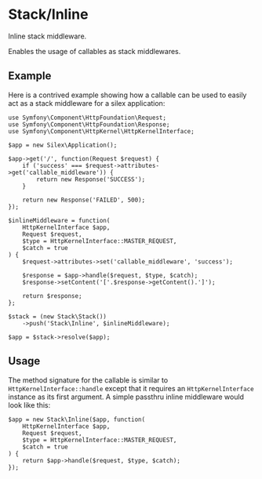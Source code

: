 # Stack/Inline

Inline stack middleware.

Enables the usage of callables as stack middlewares.


## Example

Here is a contrived example showing how a callable can be used to easily act
as a stack middleware for a silex application:

    use Symfony\Component\HttpFoundation\Request;
    use Symfony\Component\HttpFoundation\Response;
    use Symfony\Component\HttpKernel\HttpKernelInterface;

    $app = new Silex\Application();

    $app->get('/', function(Request $request) {
        if ('success' === $request->attributes->get('callable_middleware')) {
            return new Response('SUCCESS');
        }

        return new Response('FAILED', 500);
    });

    $inlineMiddleware = function(
        HttpKernelInterface $app,
        Request $request,
        $type = HttpKernelInterface::MASTER_REQUEST,
        $catch = true
    ) {
        $request->attributes->set('callable_middleware', 'success');

        $response = $app->handle($request, $type, $catch);
        $response->setContent('['.$response->getContent().']');

        return $response;
    };

    $stack = (new Stack\Stack())
        ->push('Stack\Inline', $inlineMiddleware);

    $app = $stack->resolve($app);


## Usage

The method signature for the callable is similar to `HttpKernelInterface::handle`
except that it requires an `HttpKernelInterface` instance as its first argument.
A simple passthru inline middleware would look like this:

    $app = new Stack\Inline($app, function(
        HttpKernelInterface $app,
        Request $request,
        $type = HttpKernelInterface::MASTER_REQUEST,
        $catch = true
    ) {
        return $app->handle($request, $type, $catch);
    });
